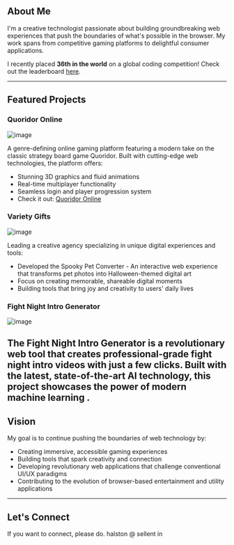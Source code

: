## About Me
I'm a creative technologist passionate about building groundbreaking web experiences that push the boundaries of what's possible in the browser. My work spans from competitive gaming platforms to delightful consumer applications.  

I recently placed **36th in the world** on a global coding competition! Check out the leaderboard [here](https://adventofcode.com/2024/leaderboard/day/4).

---

## Featured Projects 

### Quoridor Online
![image](https://github.com/user-attachments/assets/cc1accda-094f-4b10-97f5-9b5e11fdf6d1)

A genre-defining online gaming platform featuring a modern take on the classic strategy board game Quoridor. Built with cutting-edge web technologies, the platform offers:
- Stunning 3D graphics and fluid animations  
- Real-time multiplayer functionality  
- Seamless login and player progression system  
- Check it out: [Quoridor Online](https://www.quoridor-online.com)  

### Variety Gifts
![image](https://github.com/user-attachments/assets/429d258a-9489-41d0-a381-c4528b592ae5)

Leading a creative agency specializing in unique digital experiences and tools:
- Developed the Spooky Pet Converter - An interactive web experience that transforms pet photos into Halloween-themed digital art  
- Focus on creating memorable, shareable digital moments  
- Building tools that bring joy and creativity to users' daily lives  



### Fight Night Intro Generator
![image](https://github.com/user-attachments/assets/48786903-b3c6-4ea2-9c0f-d6a33cd9519b)

The **Fight Night Intro Generator** is a revolutionary web tool that creates professional-grade fight night intro videos with just a few clicks. Built with the **latest, state-of-the-art AI technology**, this project showcases the power of modern machine learning .  
---

## Vision
My goal is to continue pushing the boundaries of web technology by:
- Creating immersive, accessible gaming experiences  
- Building tools that spark creativity and connection  
- Developing revolutionary web applications that challenge conventional UI/UX paradigms  
- Contributing to the evolution of browser-based entertainment and utility applications  

---

## Let's Connect
If you want to connect, please do. halston @ sellent in
